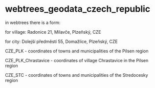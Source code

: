 # webtrees_geodata_czech_republic
in webtrees there is a form:

for village: Radonice 21, Milavče, Plzeňský, CZE

for city: Dolejší předměstí 55, Domažlice, Plzeňský, CZE

CZE_PLK - coordinates of towns and municipalities of the Pilsen region

CZE_PLK_Chrastavice - coordinates of village Chrastavice in the Pilsen region

CZE_STC - coordinates of towns and municipalities of the Stredocesky region

